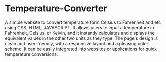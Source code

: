 # Temperature-Converter
A simple website to convert temperature form Celsius to Fahrenheit and etc using CSS, HTML, JAVASCRIPT. It allows users to input a temperature in Fahrenheit, Celsius, or Kelvin, and it instantly calculates and displays the equivalent values in the other two units as they type. The page's design is clean and user-friendly, with a responsive layout and a pleasing color scheme. It can be easily integrated into websites or applications for quick temperature conversions.
